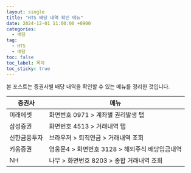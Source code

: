 ```yaml
---
layout: single
title: "HTS 배당 내역 확인 메뉴"
date: 2024-12-01 11:00:00 +0900
categories: 
  - 배당
tag: 
  - HTS
  - 배당
toc: false
toc_label: 목차
toc_sticky: true
---
```


본 포스트는 증권사별 배당 내역을 확인할 수 있는 메뉴를 정리한 것입니다.

| 증권사 | 메뉴 |
|---|---|
| 미래에셋 | 화면번호 0971 > 계좌별 권리발생 탭 |
| 삼성증권 | 화면번호 4513 > 거래내역 탭 |
| 신한금융투자 | 브라우저 > 퇴직연금 > 거래내역 조회 |
| 키움증권 | 영웅문4 > 화면번호 3128 > 해외주식 배당입금내역 |
| NH | 나무 > 화면번호 8203 > 종합 거래내역 조회 |
